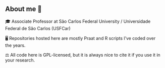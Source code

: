 ## About me 👋

🎓 Associate Professor at São Carlos Federal University / Universidade Federal de São Carlos (USFCar)

🖥 Repositories hosted here are mostly Praat and R scripts I’ve coded over the years.

⚖ All code here is GPL-licensed, but it is always nice to cite it if you use it in your research.
